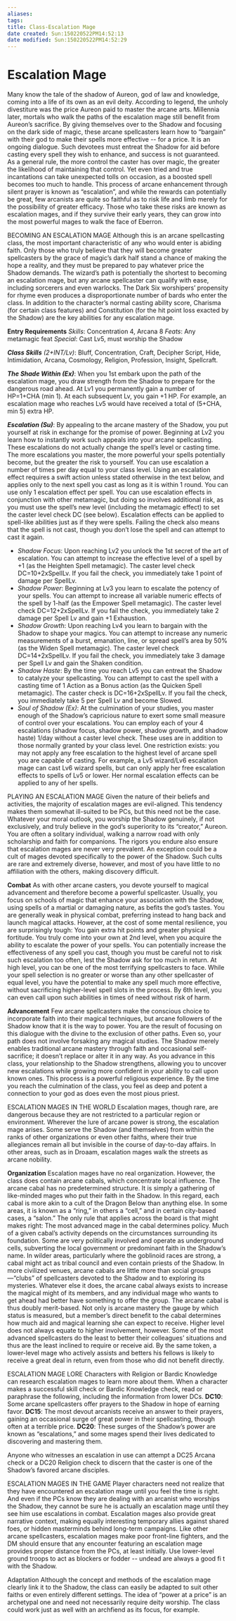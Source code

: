 ```yaml
---
aliases: 
tags: 
title: Class-Escalation Mage
date created: Sun:150220522PM14:52:13
date modified: Sun:150220522PM14:52:29
---
```


# Escalation Mage
Many know the tale of the shadow of Aureon, god of law and knowledge, coming into a life of its own as an evil deity. According to legend, the unholy divestiture was the price Aureon paid to master the arcane arts. Millennia later, mortals who walk the paths of the escalation mage still benefit from Aureon’s sacrifice. By giving themselves over to the Shadow and focusing on the dark side of magic, these arcane spellcasters learn how to “bargain” with their god to make their spells more effective -- for a price.
It is an ongoing dialogue. Such devotees must entreat the Shadow for aid before casting every spell they wish to enhance, and success is not guaranteed. As a general rule, the more control the caster has over magic, the greater the likelihood of maintaining that control. Yet even tried and true incantations can take unexpected tolls on occasion, as a boosted spell becomes too much to handle. This process of arcane enhancement through silent prayer is known as “escalation”, and while the rewards can potentially be great, few arcanists are quite so faithful as to risk life and limb merely for the possibility of greater efficacy. Those who take these risks are known as escalation mages, and if they survive their early years, they can grow into the most powerful mages to walk the face of Eberron.

BECOMING AN ESCALATION MAGE
Although this is an arcane spellcasting class, the most important characteristic of any who would enter is abiding faith. Only those who truly believe that they will become greater spellcasters by the grace of magic’s dark half stand a chance of making the hope a reality, and they must be prepared to pay whatever price the Shadow demands. The wizard’s path is potentially the shortest to becoming an escalation mage, but any arcane spellcaster can qualify with ease, including sorcerers and even warlocks. The Dark Six worshipers’ propensity for rhyme even produces a disproportionate number of bards who enter the class. In addition to the character’s normal casting ability score, Charisma (for certain class features) and Constitution (for the hit point loss exacted by the Shadow) are the key abilities for any escalation mage.

**Entry Requirements**
_Skills_: Concentration 4, Arcana 8
_Feats_: Any metamagic feat
_Special_: Cast Lv5, must worship the Shadow

_**Class Skills** (2+INT/Lv)_: Bluff, Concentration, Craft, Decipher Script, Hide, Intimidation, Arcana, Cosmology, Religion, Profession, Insight, Spellcraft.

_**The Shade Within (Ex)**_: When you 1st embark upon the path of the escalation mage, you draw strength from the Shadow to prepare for the dangerous road ahead. At Lv1 you permanently gain a number of HP=1+CHA (min 1). At each subsequent Lv, you gain +1 HP. For example, an escalation mage who reaches Lv5 would have received a total of (5+CHA, min 5) extra HP.

_**Escalation (Su)**_: By appealing to the arcane mastery of the Shadow, you put yourself at risk in exchange for the promise of power. Beginning at Lv2 you learn how to instantly work such appeals into your arcane spellcasting. These escalations do not actually change the spell’s level or casting time. The more escalations you master, the more powerful your spells potentially become, but the greater the risk to yourself. You can use escalation a number of times per day equal to your class level.
Using an escalation effect requires a swift action unless stated otherwise in the text below, and applies only to the next spell you cast as long as it is within 1 round. You can use only 1 escalation effect per spell.
You can use escalation effects in conjunction with other metamagic, but doing so involves additional risk, as you must use the spell’s new level (including the metamagic effect) to set the caster level check DC (see below).
Escalation effects can be applied to spell-like abilities just as if they were spells.
Failing the check also means that the spell is not cast, though you don’t lose the spell and can attempt to cast it again.
- _Shadow Focus_: Upon reaching Lv2 you unlock the 1st secret of the art of escalation. You can attempt to increase the effective level of a spell by +1 (as the Heighten Spell metamagic). The caster level check DC=10+2xSpellLv. If you fail the check, you immediately take 1 point of damage per SpellLv.
- _Shadow Power_: Beginning at Lv3 you learn to escalate the potency of your spells. You can attempt to increase all variable numeric effects of the spell by 1-half (as the Empower Spell metamagic). The caster level check DC=12+2xSpellLv. If you fail the check, you immediately take 2 damage per Spell Lv and gain +1 Exhaustion.
- _Shadow Growth_: Upon reaching Lv4 you learn to bargain with the Shadow to shape your magics. You can attempt to increase any numeric measurements of a burst, emanation, line, or spread spell’s area by 50% (as the Widen Spell metamagic). The caster level check DC=14+2xSpellLv. If you fail the check, you immediately take 3 damage per Spell Lv and gain the Shaken condition.
- _Shadow Haste_: By the time you reach Lv5 you can entreat the Shadow to catalyze your spellcasting. You can attempt to cast the spell with a casting time of 1 Action as a Bonus action (as the Quicken Spell metamagic). The caster check is DC=16+2xSpellLv. If you fail the check, you immediately take 5 per Spell Lv and become Slowed. 
- _Soul of Shadow (Ex)_: At the culmination of your studies, you master enough of the Shadow’s capricious nature to exert some small measure of control over your escalations. You can employ each of your 4 escalations (shadow focus, shadow power, shadow growth, and shadow haste) 1/day without a caster level check. These uses are in addition to those normally granted by your class level. One restriction exists: you may not apply any free escalation to the highest level of arcane spell you are capable of casting. For example, a Lv5 wizard/Lv6 escalation mage can cast Lv6 wizard spells, but can only apply her free escalation effects to spells of Lv5 or lower. Her normal escalation effects can be applied to any of her spells.

PLAYING AN ESCALATION MAGE
Given the nature of their beliefs and activities, the majority of escalation mages are evil-aligned. This tendency makes them somewhat ill-suited to be PCs, but this need not be the case. Whatever your moral outlook, you worship the Shadow genuinely, if not exclusively, and truly believe in the god’s superiority to its “creator,” Aureon.
You are often a solitary individual, walking a narrow road with only scholarship and faith for companions. The rigors you endure also ensure that escalation mages are never very prevalent. An exception could be a cult of mages devoted specifically to the power of the Shadow. Such cults are rare and extremely diverse, however, and most of you have little to no affiliation with the others, making discovery difficult.

**Combat**
As with other arcane casters, you devote yourself to magical advancement and therefore become a powerful spellcaster. Usually, you focus on schools of magic that enhance your association with the Shadow, using spells of a martial or damaging nature, as befits the god’s tastes. You are generally weak in physical combat, preferring instead to hang back and launch magical attacks. However, at the cost of some mental resilience, you are surprisingly tough: You gain extra hit points and greater physical fortitude.
You truly come into your own at 2nd level, when you acquire the ability to escalate the power of your spells. You can potentially increase the effectiveness of any spell you cast, though you must be careful not to risk such escalation too often, lest the Shadow ask for too much in return.
At high level, you can be one of the most terrifying spellcasters to face. While your spell selection is no greater or worse than any other spellcaster of equal level, you have the potential to make any spell much more effective, without sacrificing higher-level spell slots in the process. By 6th level, you can even call upon such abilities in times of need without risk of harm.

**Advancement**
Few arcane spellcasters make the conscious choice to incorporate faith into their magical techniques, but arcane followers of the Shadow know that it is the way to power. You are the result of focusing on this dialogue with the divine to the exclusion of other paths. Even so, your path does not involve forsaking any magical studies. The Shadow merely enables traditional arcane mastery through faith and occasional self-sacrifice; it doesn’t replace or alter it in any way.
As you advance in this class, your relationship to the Shadow strengthens, allowing you to uncover new escalations while growing more confident in your ability to call upon known ones. This process is a powerful religious experience. By the time you reach the culmination of the class, you feel as deep and potent a connection to your god as does even the most pious priest.

ESCALATION MAGES IN THE WORLD
Escalation mages, though rare, are dangerous because they are not restricted to a particular region or environment. Wherever the lure of arcane power is strong, the escalation mage arises. Some serve the Shadow (and themselves) from within the ranks of other organizations or even other faiths, where their true allegiances remain all but invisible in the course of day-to-day affairs. In other areas, such as in Droaam, escalation mages walk the streets as arcane nobility.

**Organization**
Escalation mages have no real organization. However, the class does contain arcane cabals, which concentrate local influence.
The arcane cabal has no predetermined structure. It is simply a gathering of like-minded mages who put their faith in the Shadow. In this regard, each cabal is more akin to a cult of the Dragon Below than anything else. In some areas, it is known as a “ring,” in others a “cell,” and in certain city-based cases, a “salon.” The only rule that applies across the board is that might makes right: The most advanced mage in the cabal determines policy.
Much of a given cabal’s activity depends on the circumstances surrounding its foundation. Some are very politically involved and operate as underground cells, subverting the local government or predominant faith in the Shadow’s name. In wilder areas, particularly where the goblinoid races are strong, a cabal might act as tribal council and even contain priests of the Shadow. In more civilized venues, arcane cabals are little more than social groups—“clubs” of spellcasters devoted to the Shadow and to exploring its mysteries. Whatever else it does, the arcane cabal always exists to increase the magical might of its members, and any individual mage who wants to get ahead had better have something to offer the group.
The arcane cabal is thus doubly merit-based. Not only is arcane mastery the gauge by which status is measured, but a member’s direct benefit to the cabal determines how much aid and magical learning she can expect to receive. Higher level does not always equate to higher involvement, however. Some of the most advanced spellcasters do the least to better their colleagues’ situations and thus are the least inclined to require or receive aid. By the same token, a lower-level mage who actively assists and betters his fellows is likely to receive a great deal in return, even from those who did not benefit directly.

ESCALATION MAGE LORE
Characters with Religion or Bardic Knowledge can research escalation mages to learn more about them. When a character makes a successful skill check or Bardic Knowledge check, read or paraphrase the following, including the information from lower DCs.
**DC10**: Some arcane spellcasters offer prayers to the Shadow in hope of earning favor.
**DC15**: The most devout arcanists receive an answer to their prayers, gaining an occasional surge of great power in their spellcasting, though often at a terrible price.
**DC20**: These surges of the Shadow’s power are known as “escalations,” and some mages spend their lives dedicated to discovering and mastering them.

Anyone who witnesses an escalation in use can attempt a DC25 Arcana check or a DC20 Religion check to discern that the caster is one of the Shadow’s favored arcane disciples.

ESCALATION MAGES IN THE GAME
Player characters need not realize that they have encountered an escalation mage until you feel the time is right. And even if the PCs know they are dealing with an arcanist who worships the Shadow, they cannot be sure he is actually an escalation mage until they see him use escalations in combat. Escalation mages also provide great narrative context, making equally interesting temporary allies against shared foes, or hidden masterminds behind long-term campaigns.
Like other arcane spellcasters, escalation mages make poor front-line fighters, and the DM should ensure that any encounter featuring an escalation mage provides proper distance from the PCs, at least initially. Use lower-level ground troops to act as blockers or fodder -- undead are always a good fi t with the Shadow.

Adaptation
Although the concept and methods of the escalation mage clearly link it to the Shadow, the class can easily be adapted to suit other faiths or even entirely different settings. The idea of “power at a price” is an archetypal one and need not necessarily require deity worship. The class could work just as well with an archfiend as its focus, for example.

